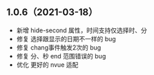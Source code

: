 ## 1.0.6（2021-03-18）
- 新增 hide-second 属性，时间支持仅选择时、分
- 修复 选择跟显示的日期不一样的 bug
- 修复 chang事件触发2次的 bug
- 修复 分、秒 end 范围错误的 bug
- 优化 更好的 nvue 适配
